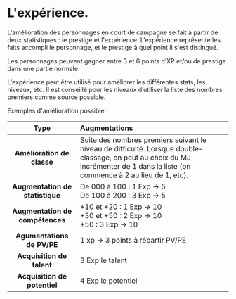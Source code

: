 # L'expérience.

L'amélioration des personnages en court de campagne se fait à partir de deux statistiques : le prestige et l'expérience. L'expérience représente les faits accompli le personnage, et le prestige à quel point il s'est distingué.

Les personnages peuvent gagner entre 3 et 6 points d’XP et/ou de prestige dans une partie normale.

L'expérience peut être utilisé pour améliorer les différentes stats, les niveaux, etc. Il est conseillé pour les niveaux d’utiliser la liste des nombres premiers comme source possible.

Exemples d'amélioration possible :

| Type | Augmentations |
|:----:|:--------------|
| **Amélioration de classe** | Suite des nombres premiers suivant le niveau de difficulté. Lorsque double-classage, on peut au choix du MJ incrémenter de 1 dans la liste (on commence à 2 au lieu de 1, etc). |
| **Augmentation de statistique** | De 000 à 100 : 1 Exp → 5 <br />De 100 à 200 : 3 Exp → 5 |
| **Augmentation de compétences** | +10 et +20 : 1 Exp → 10 <br />+30 et +50 : 2 Exp → 10 <br />+50 : 3 Exp → 10 |
| **Agumentations de PV/PE**| 1 xp -> 3 points à répartir PV/PE |
| **Acquisition de talent** | 3 Exp le talent |
| **Acquisition de potentiel** | 4 Exp le potentiel |
